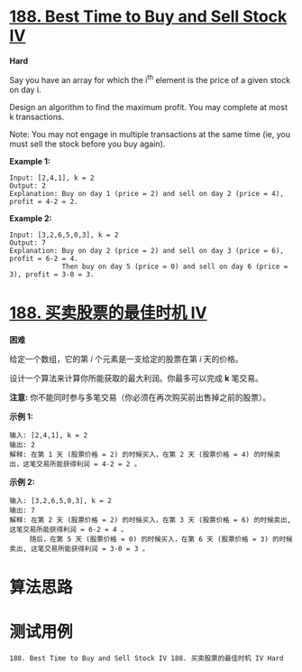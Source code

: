 # [188. Best Time to Buy and Sell Stock IV][enTitle]

**Hard**

Say you have an array for which the i<sup>th</sup> element is the price of a given stock on day i.

Design an algorithm to find the maximum profit. You may complete at most k transactions.

Note: You may not engage in multiple transactions at the same time (ie, you must sell the stock before you buy again).

**Example 1:** 

```
Input: [2,4,1], k = 2
Output: 2
Explanation: Buy on day 1 (price = 2) and sell on day 2 (price = 4), profit = 4-2 = 2.

```

**Example 2:** 

```
Input: [3,2,6,5,0,3], k = 2
Output: 7
Explanation: Buy on day 2 (price = 2) and sell on day 3 (price = 6), profit = 6-2 = 4.
             Then buy on day 5 (price = 0) and sell on day 6 (price = 3), profit = 3-0 = 3.

```


# [188. 买卖股票的最佳时机 IV][cnTitle]

**困难**

给定一个数组，它的第 *i*  个元素是一支给定的股票在第  *i* 天的价格。

设计一个算法来计算你所能获取的最大利润。你最多可以完成 **k**  笔交易。

**注意:**  你不能同时参与多笔交易（你必须在再次购买前出售掉之前的股票）。

**示例 1:** 

```
输入: [2,4,1], k = 2
输出: 2
解释: 在第 1 天 (股票价格 = 2) 的时候买入，在第 2 天 (股票价格 = 4) 的时候卖出，这笔交易所能获得利润 = 4-2 = 2 。

```

**示例 2:** 

```
输入: [3,2,6,5,0,3], k = 2
输出: 7
解释: 在第 2 天 (股票价格 = 2) 的时候买入，在第 3 天 (股票价格 = 6) 的时候卖出, 这笔交易所能获得利润 = 6-2 = 4 。
     随后，在第 5 天 (股票价格 = 0) 的时候买入，在第 6 天 (股票价格 = 3) 的时候卖出, 这笔交易所能获得利润 = 3-0 = 3 。

```




# 算法思路

# 测试用例
```
188. Best Time to Buy and Sell Stock IV 188. 买卖股票的最佳时机 IV Hard
```

[enTitle]: https://leetcode.com/problems/best-time-to-buy-and-sell-stock-iv/
[cnTitle]: https://leetcode-cn.com/problems/best-time-to-buy-and-sell-stock-iv/

